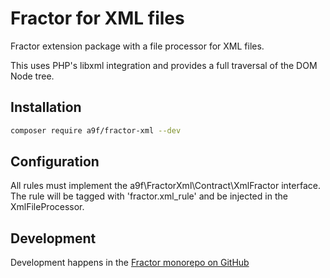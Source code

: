 # Fractor for XML files

Fractor extension package with a file processor for XML files.

This uses PHP's libxml integration and provides a full traversal of the DOM Node tree.

## Installation

```bash
composer require a9f/fractor-xml --dev
```

## Configuration

All rules must implement the a9f\FractorXml\Contract\XmlFractor interface.
The rule will be tagged with 'fractor.xml_rule' and be injected in the XmlFileProcessor.

## Development

Development happens in the [Fractor monorepo on GitHub](https://github.com/andreaswolf/fractor/)
